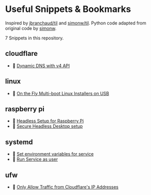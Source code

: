 # Useful Snippets & Bookmarks

Inspired by [jbranchaud/til](https://github.com/jbranchaud/til) and [simonw/til](https://github.com/simonw/til). 
Python code adapted from original code by [simonw](https://github.com/simonw).

<!-- count starts -->7<!-- count ends --> Snippets in this repository.

<!-- index starts -->
## cloudflare

* :bookmark: [Dynamic DNS with v4 API](https://github.com/dcerisano/Cloudflare-dynamic-dns)

## linux

* :bookmark: [On the Fly Multi-boot Linux Installers on USB](https://www.ventoy.net/en/doc_start.html)

## raspberry pi

* :memo: [Headless Setup for Raspberry Pi](https://github.com/wrecker/snippets-dev/blob/master/raspberry_pi/headless-setup.md)
* :bookmark: [Secure Headless Desktop setup](https://www.instructables.com/id/Raspberry-Pi-Desktop-Secure-Headless-Setup-Without/)

## systemd

* :bookmark: [Set environment variables for service](https://serverfault.com/questions/413397/how-to-set-environment-variable-in-systemd-service/413408#413408)
* :bookmark: [Run Service as user](https://askubuntu.com/questions/676007/how-do-i-make-my-systemd-service-run-via-specific-user-and-start-on-boot/676022#676022)

## ufw

* :memo: [Only Allow Traffic from Cloudflare's IP Addresses](https://github.com/wrecker/snippets-dev/blob/master/ufw/restrict_to_cloudflare_ips.md)
<!-- index ends -->

